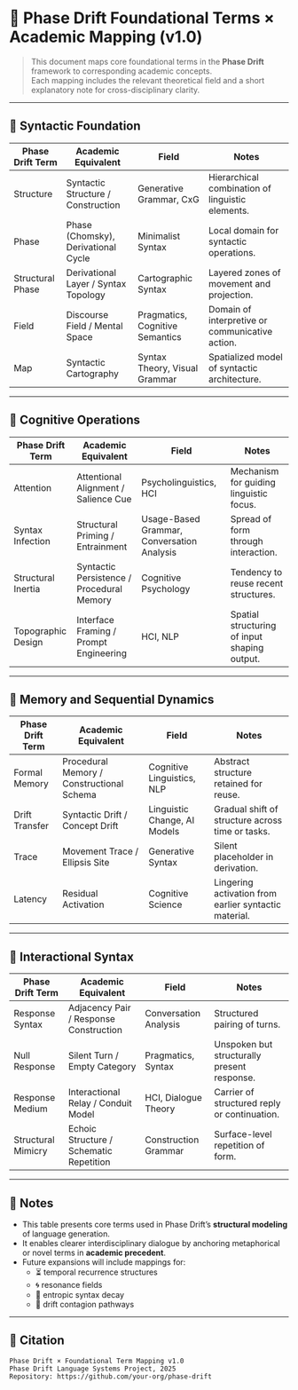 # 📘 Phase Drift Foundational Terms × Academic Mapping (v1.0)

> This document maps core foundational terms in the **Phase Drift** framework to corresponding academic concepts.  
> Each mapping includes the relevant theoretical field and a short explanatory note for cross-disciplinary clarity.

---

## 🔹 Syntactic Foundation

| Phase Drift Term        | Academic Equivalent                        | Field                        | Notes |
|-------------------------|--------------------------------------------|------------------------------|-------|
| Structure               | Syntactic Structure / Construction         | Generative Grammar, CxG      | Hierarchical combination of linguistic elements. |
| Phase                   | Phase (Chomsky), Derivational Cycle       | Minimalist Syntax            | Local domain for syntactic operations. |
| Structural Phase        | Derivational Layer / Syntax Topology       | Cartographic Syntax          | Layered zones of movement and projection. |
| Field                   | Discourse Field / Mental Space             | Pragmatics, Cognitive Semantics | Domain of interpretive or communicative action. |
| Map                     | Syntactic Cartography                      | Syntax Theory, Visual Grammar | Spatialized model of syntactic architecture. |

---

## 🔹 Cognitive Operations

| Phase Drift Term        | Academic Equivalent                          | Field                           | Notes |
|-------------------------|----------------------------------------------|----------------------------------|-------|
| Attention               | Attentional Alignment / Salience Cue         | Psycholinguistics, HCI           | Mechanism for guiding linguistic focus. |
| Syntax Infection        | Structural Priming / Entrainment             | Usage-Based Grammar, Conversation Analysis | Spread of form through interaction. |
| Structural Inertia      | Syntactic Persistence / Procedural Memory    | Cognitive Psychology             | Tendency to reuse recent structures. |
| Topographic Design      | Interface Framing / Prompt Engineering       | HCI, NLP                         | Spatial structuring of input shaping output. |

---

## 🔹 Memory and Sequential Dynamics

| Phase Drift Term        | Academic Equivalent                      | Field                         | Notes |
|-------------------------|------------------------------------------|-------------------------------|-------|
| Formal Memory           | Procedural Memory / Constructional Schema| Cognitive Linguistics, NLP    | Abstract structure retained for reuse. |
| Drift Transfer          | Syntactic Drift / Concept Drift          | Linguistic Change, AI Models  | Gradual shift of structure across time or tasks. |
| Trace                   | Movement Trace / Ellipsis Site           | Generative Syntax              | Silent placeholder in derivation. |
| Latency                 | Residual Activation                      | Cognitive Science              | Lingering activation from earlier syntactic material. |

---

## 🔹 Interactional Syntax

| Phase Drift Term        | Academic Equivalent                          | Field                         | Notes |
|-------------------------|----------------------------------------------|-------------------------------|-------|
| Response Syntax         | Adjacency Pair / Response Construction       | Conversation Analysis          | Structured pairing of turns. |
| Null Response           | Silent Turn / Empty Category                 | Pragmatics, Syntax             | Unspoken but structurally present response. |
| Response Medium         | Interactional Relay / Conduit Model          | HCI, Dialogue Theory           | Carrier of structured reply or continuation. |
| Structural Mimicry      | Echoic Structure / Schematic Repetition      | Construction Grammar           | Surface-level repetition of form. |

---

## 🧩 Notes

- This table presents core terms used in Phase Drift’s **structural modeling** of language generation.  
- It enables clearer interdisciplinary dialogue by anchoring metaphorical or novel terms in **academic precedent**.  
- Future expansions will include mappings for:  
  - ⏳ temporal recurrence structures  
  - 🌀 resonance fields  
  - 🧬 entropic syntax decay  
  - 🔗 drift contagion pathways  

---

## 🧠 Citation

```
Phase Drift × Foundational Term Mapping v1.0  
Phase Drift Language Systems Project, 2025  
Repository: https://github.com/your-org/phase-drift
```
